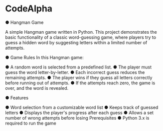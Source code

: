 # CodeAlpha
● Hangman Game

A simple Hangman game written in Python. This project demonstrates the basic functionality of a classic word-guessing game, where players try to guess a hidden word by suggesting letters within a limited number of attempts.

● Game Rules
In this Hangman game:

● A random word is selected from a predefined list.
● The player must guess the word letter-by-letter.
● Each incorrect guess reduces the remaining attempts.
● The player wins if they guess all letters correctly before running out of attempts.
● If the attempts reach zero, the game is over, and the word is revealed.

● Features

● Word selection from a customizable word list
● Keeps track of guessed letters
● Displays the player's progress after each guess
● Allows a set number of wrong attempts before losing
Prerequisites
● Python 3.x is required to run the game
